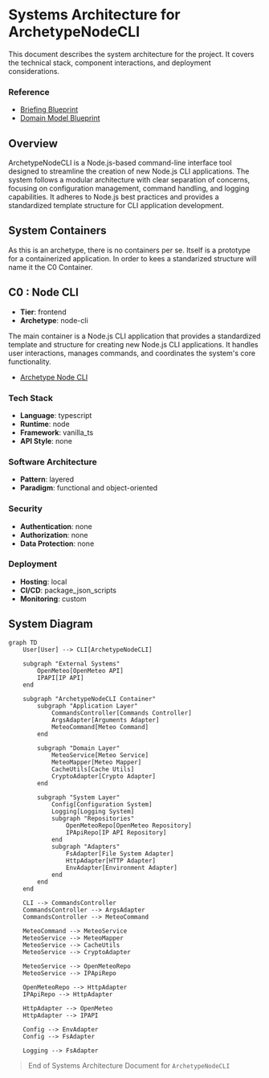 # Systems Architecture for ArchetypeNodeCLI

This document describes the system architecture for the project.
It covers the technical stack, component interactions, and deployment considerations.

### Reference

- [Briefing Blueprint](/docs/briefing.blueprint.md)
- [Domain Model Blueprint](/docs/domain-model.blueprint.md)

## Overview

ArchetypeNodeCLI is a Node.js-based command-line interface tool designed to streamline the creation of new Node.js CLI applications. The system follows a modular architecture with clear separation of concerns, focusing on configuration management, command handling, and logging capabilities. It adheres to Node.js best practices and provides a standardized template structure for CLI application development.

## System Containers

As this is an archetype, there is no containers per se. Itself is a prototype for a containerized application. In order to kees a standarized structure will name it the C0 Container.

## C0 : Node CLI

- **Tier**: frontend
- **Archetype**: node-cli

The main container is a Node.js CLI application that provides a standardized template and structure for creating new Node.js CLI applications. It handles user interactions, manages commands, and coordinates the system's core functionality.

- [Archetype Node CLI](/containers/c0-node-cli/docs/node-cli.archetype.md)

### Tech Stack

- **Language**: typescript
- **Runtime**: node
- **Framework**: vanilla_ts
- **API Style**: none

### Software Architecture

- **Pattern**: layered
- **Paradigm**: functional and object-oriented

### Security

- **Authentication**: none
- **Authorization**: none
- **Data Protection**: none

### Deployment

- **Hosting**: local
- **CI/CD**: package_json_scripts
- **Monitoring**: custom

## System Diagram

```mermaid
graph TD
    User[User] --> CLI[ArchetypeNodeCLI]
    
    subgraph "External Systems"
        OpenMeteo[OpenMeteo API]
        IPAPI[IP API]
    end
    
    subgraph "ArchetypeNodeCLI Container"
        subgraph "Application Layer"
            CommandsController[Commands Controller]
            ArgsAdapter[Arguments Adapter]
            MeteoCommand[Meteo Command]
        end
        
        subgraph "Domain Layer"
            MeteoService[Meteo Service]
            MeteoMapper[Meteo Mapper]
            CacheUtils[Cache Utils]
            CryptoAdapter[Crypto Adapter]
        end
        
        subgraph "System Layer"
            Config[Configuration System]
            Logging[Logging System]
            subgraph "Repositories"
                OpenMeteoRepo[OpenMeteo Repository]
                IPApiRepo[IP API Repository]
            end
            subgraph "Adapters"
                FsAdapter[File System Adapter]
                HttpAdapter[HTTP Adapter]
                EnvAdapter[Environment Adapter]
            end
        end
    end
    
    CLI --> CommandsController
    CommandsController --> ArgsAdapter
    CommandsController --> MeteoCommand
    
    MeteoCommand --> MeteoService
    MeteoService --> MeteoMapper
    MeteoService --> CacheUtils
    MeteoService --> CryptoAdapter
    
    MeteoService --> OpenMeteoRepo
    MeteoService --> IPApiRepo
    
    OpenMeteoRepo --> HttpAdapter
    IPApiRepo --> HttpAdapter
    
    HttpAdapter --> OpenMeteo
    HttpAdapter --> IPAPI
    
    Config --> EnvAdapter
    Config --> FsAdapter
    
    Logging --> FsAdapter
```

> End of Systems Architecture Document for `ArchetypeNodeCLI` 

